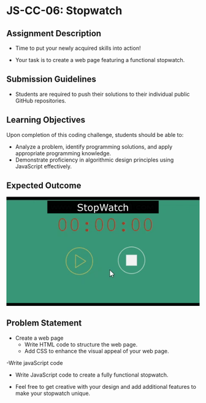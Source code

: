 # JS-CC-06: Stopwatch

## Assignment Description

- Time to put your newly acquired skills into action! 

- Your task is to create a web page featuring a functional stopwatch.


## Submission Guidelines

- Students are required to push their solutions to their individual public GitHub repositories.

## Learning Objectives

Upon completion of this coding challenge, students should be able to:

- Analyze a problem, identify programming solutions, and apply appropriate programming knowledge.
- Demonstrate proficiency in algorithmic design principles using JavaScript effectively.

## Expected Outcome

![Project Snapshot](./stopwatch.gif)


## Problem Statement

- Create a web page
  - Write HTML code to structure the web page.
  - Add CSS to enhance the visual appeal of your web page.

-Write javaScript code
  - Write JavaScript code to create a fully functional stopwatch.

- Feel free to get creative with your design and add additional features to make your stopwatch unique.
